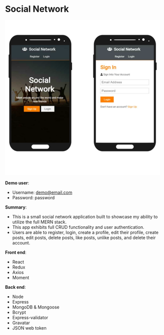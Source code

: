 # Social Network

<a href='https://sn-0.herokuapp.com/' target='_blank'><img src='https://github.com/bretbaker/social-network/blob/master/readme-img/readme-img.svg' alt='Image of application'></a>

**Demo user**:

- Username: demo@email.com
- Password: password

**Summary**:

- This is a small social network application built to showcase my ability to utilize the full MERN stack.
- This app exhibits full CRUD functionality and user authentication.
- Users are able to register, login, create a profile, edit their profile, create posts, edit posts, delete posts, like posts, unlike posts, and delete their account.

**Front end**:

- React
- Redux
- Axios
- Moment

**Back end**:

- Node
- Express
- MongoDB & Mongoose
- Bcrypt
- Express-validator
- Gravatar
- JSON web token

